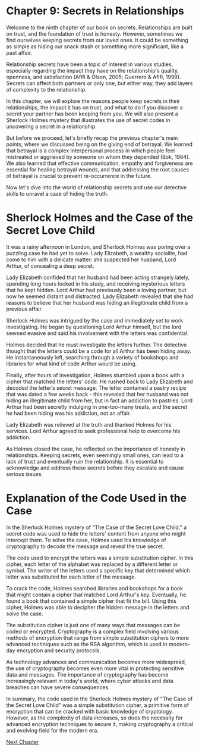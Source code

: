 # Chapter 9: Secrets in Relationships

Welcome to the ninth chapter of our book on secrets. Relationships are built on trust, and the foundation of trust is honesty. However, sometimes we find ourselves keeping secrets from our loved ones. It could be something as simple as hiding our snack stash or something more significant, like a past affair. 

Relationship secrets have been a topic of interest in various studies, especially regarding the impact they have on the relationship's quality, openness, and satisfaction (Afifi & Olson, 2005; Guerrero & Afifi, 1999). Secrets can affect both partners or only one, but either way, they add layers of complexity to the relationship. 

In this chapter, we will explore the reasons people keep secrets in their relationships, the impact it has on trust, and what to do if you discover a secret your partner has been keeping from you. We will also present a Sherlock Holmes mystery that illustrates the use of secret codes in uncovering a secret in a relationship. 

But before we proceed, let's briefly recap the previous chapter's main points, where we discussed being on the giving end of betrayal. We learned that betrayal is a complex interpersonal process in which people feel mistreated or aggrieved by someone on whom they depended (Bok, 1984). We also learned that effective communication, empathy and forgiveness are essential for healing betrayal wounds, and that addressing the root causes of betrayal is crucial to prevent re-occurrence in the future. 

Now let's dive into the world of relationship secrets and use our detective skills to unravel a case of hiding the truth.
# Sherlock Holmes and the Case of the Secret Love Child

It was a rainy afternoon in London, and Sherlock Holmes was poring over a puzzling case he had yet to solve. Lady Elizabeth, a wealthy socialite, had come to him with a delicate matter: she suspected her husband, Lord Arthur, of concealing a deep secret. 

Lady Elizabeth confided that her husband had been acting strangely lately, spending long hours locked in his study, and receiving mysterious letters that he kept hidden. Lord Arthur had previously been a loving partner, but now he seemed distant and distracted. Lady Elizabeth revealed that she had reasons to believe that her husband was hiding an illegitimate child from a previous affair.

Sherlock Holmes was intrigued by the case and immediately set to work investigating. He began by questioning Lord Arthur himself, but the lord seemed evasive and said his involvement with the letters was confidential.

Holmes decided that he must investigate the letters further. The detective thought that the letters could be a code for all Arthur has been hiding away. He instantaneously left, searching through a variety of bookshops and libraries for what kind of code Arthur would be using.

Finally, after hours of investigation, Holmes stumbled upon a book with a cipher that matched the letters' code. He rushed back to Lady Elizabeth and decoded the letter’s secret message. The letter contained a pastry recipe that was dated a few weeks back - this revealed that her husband was not hiding an illegitimate child from her, but in fact an addiction to pastries. Lord Arthur had been secretly indulging in one-too-many treats, and the secret he had been hiding was his addiction, not an affair.

Lady Elizabeth was relieved at the truth and thanked Holmes for his services. Lord Arthur agreed to seek professional help to overcome his addiction.

As Holmes closed the case, he reflected on the importance of honesty in relationships. Keeping secrets, even seemingly small ones, can lead to a lack of trust and eventually ruin the relationship. It is essential to acknowledge and address these secrets before they escalate and cause serious issues.
# Explanation of the Code Used in the Case

In the Sherlock Holmes mystery of "The Case of the Secret Love Child," a secret code was used to hide the letters' content from anyone who might intercept them. To solve the case, Holmes used his knowledge of cryptography to decode the message and reveal the true secret.

The code used to encrypt the letters was a simple substitution cipher. In this cipher, each letter of the alphabet was replaced by a different letter or symbol. The writer of the letters used a specific key that determined which letter was substituted for each letter of the message.

To crack the code, Holmes searched libraries and bookshops for a book that might contain a cipher that matched Lord Arthur's key. Eventually, he found a book that contained a simple cipher that fit the bill. Using this cipher, Holmes was able to decipher the hidden message in the letters and solve the case.

The substitution cipher is just one of many ways that messages can be coded or encrypted. Cryptography is a complex field involving various methods of encryption that range from simple substitution ciphers to more advanced techniques such as the RSA algorithm, which is used in modern-day encryption and security protocols.

As technology advances and communication becomes more widespread, the use of cryptography becomes even more vital in protecting sensitive data and messages. The importance of cryptography has become increasingly relevant in today's world, where cyber attacks and data breaches can have severe consequences.

In summary, the code used in the Sherlock Holmes mystery of "The Case of the Secret Love Child" was a simple substitution cipher, a primitive form of encryption that can be cracked with basic knowledge of cryptology. However, as the complexity of data increases, so does the necessity for advanced encryption techniques to secure it, making cryptography a critical and evolving field for the modern era.


[Next Chapter](10_Chapter10.md)